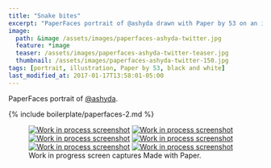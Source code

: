 ```yaml
---
title: "Snake bites"
excerpt: "PaperFaces portrait of @ashyda drawn with Paper by 53 on an iPad."
image: 
  path: &image /assets/images/paperfaces-ashyda-twitter.jpg 
  feature: *image
  teaser: /assets/images/paperfaces-ashyda-twitter-teaser.jpg
  thumbnail: /assets/images/paperfaces-ashyda-twitter-150.jpg
tags: [portrait, illustration, Paper by 53, black and white]
last_modified_at: 2017-01-17T13:58:01-05:00
---
```


PaperFaces portrait of [@ashyda](http://twitter.com/ashyda).

{% include boilerplate/paperfaces-2.md %}

<figure class="third">
	<a href="{{ site.url }}/assets/images/paperfaces-ashyda-process-1-lg.jpg"><img src="{{ site.url }}/assets/images/paperfaces-ashyda-process-1-600.jpg" alt="Work in process screenshot"></a>
	<a href="{{ site.url }}/assets/images/paperfaces-ashyda-process-2-lg.jpg"><img src="{{ site.url }}/assets/images/paperfaces-ashyda-process-2-600.jpg" alt="Work in process screenshot"></a>
	<a href="{{ site.url }}/assets/images/paperfaces-ashyda-process-3-lg.jpg"><img src="{{ site.url }}/assets/images/paperfaces-ashyda-process-3-600.jpg" alt="Work in process screenshot"></a>
	<a href="{{ site.url }}/assets/images/paperfaces-ashyda-process-4-lg.jpg"><img src="{{ site.url }}/assets/images/paperfaces-ashyda-process-4-600.jpg" alt="Work in process screenshot"></a>
	<a href="{{ site.url }}/assets/images/paperfaces-ashyda-process-5-lg.jpg"><img src="{{ site.url }}/assets/images/paperfaces-ashyda-process-5-600.jpg" alt="Work in process screenshot"></a>
	<a href="{{ site.url }}/assets/images/paperfaces-ashyda-process-6-lg.jpg"><img src="{{ site.url }}/assets/images/paperfaces-ashyda-process-6-600.jpg" alt="Work in process screenshot"></a>
	<figcaption>Work in progress screen captures Made with Paper.</figcaption>
</figure>
